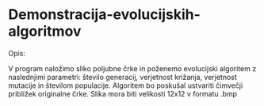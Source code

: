 # Demonstracija-evolucijskih-algoritmov

Opis:

V program naložimo sliko poljubne črke in poženemo evolucijski algoritem z naslednjimi parametri: število generacij, verjetnost križanja, verjetnost mutacije in številom populacije. Algoritem bo poskušal ustvariti čimvečji približek originalne črke. Slika mora biti velikosti 12x12 v formatu .bmp
